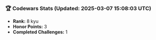 ### 🏆 Codewars Stats (Updated: 2025-03-07 15:08:03 UTC)

- **Rank:** 8 kyu
- **Honor Points:** 3
- **Completed Challenges:** 1
